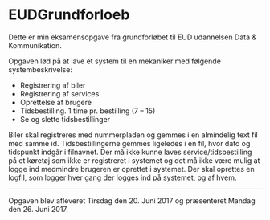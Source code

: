 # EUDGrundforloeb
Dette er min eksamensopgave fra grundforløbet til EUD udannelsen Data & Kommunikation.

Opgaven lød på at lave et system til en mekaniker med følgende systembeskrivelse:
- Registrering af biler
- Registrering af services
- Oprettelse af brugere
- Tidsbestilling. 1 time pr. bestilling (7 – 15)
- Se og slette tidsbestillinger

Biler skal registreres med nummerpladen og gemmes i en almindelig text fil med samme id.
Tidsbestillingerne gemmes ligeledes i en fil, hvor dato og tidspunkt indgår i filnavnet. Der må ikke kunne
laves service/tidsbestilling på et køretøj som ikke er registreret i systemet og det må ikke være mulig at
logge ind medmindre brugeren er oprettet i systemet. Der skal oprettes en logfil, som logger hver gang der
logges ind på systemet, og af hvem.
___________________________________________________________________________________________________________

Opgaven blev afleveret Tirsdag den 20. Juni 2017 og præsenteret Mandag den 26. Juni 2017.
